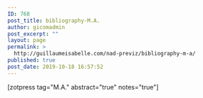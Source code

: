 ```yaml
---
ID: 768
post_title: bibliography-M.A.
author: gicomadmin
post_excerpt: ""
layout: page
permalink: >
  http://guillaumeisabelle.com/nad-previz/bibliography-m-a/
published: true
post_date: 2019-10-18 16:57:52
---
```

<!-- wp:shortcode --> [zotpress tag="M.A." abstract="true" notes="true"] 

<!-- /wp:shortcode -->

<!-- wp:block-lab/stc-vision-block {"vision":"Content related to the Master Degree in Art of UQAC/NAD from my Bibliography","dtdue":"191111"} /-->